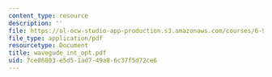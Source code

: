 ```yaml
---
content_type: resource
description: ''
file: https://ol-ocw-studio-app-production.s3.amazonaws.com/courses/6-974-fundamentals-of-photonics-quantum-electronics-spring-2006/7ce86803e5d51ad749a86c37f5d72ce6_wavegude_int_opt.pdf
file_type: application/pdf
resourcetype: Document
title: wavegude_int_opt.pdf
uid: 7ce86803-e5d5-1ad7-49a8-6c37f5d72ce6
---
```

